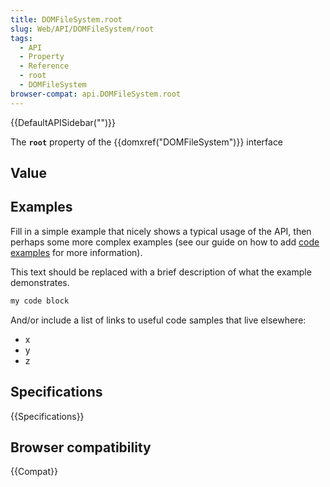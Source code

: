 ```yaml
---
title: DOMFileSystem.root
slug: Web/API/DOMFileSystem/root
tags:
  - API
  - Property
  - Reference
  - root
  - DOMFileSystem
browser-compat: api.DOMFileSystem.root
---
```

{{DefaultAPISidebar("")}}

The **`root`** property of the {{domxref("DOMFileSystem")}} interface 

## Value



## Examples

Fill in a simple example that nicely shows a typical usage of the API, then perhaps some more complex examples (see our guide on how to add [code examples](/en-US/docs/MDN/Contribute/Structures/Code_examples) for more information).

This text should be replaced with a brief description of what the example demonstrates.

```js
my code block
```

And/or include a list of links to useful code samples that live elsewhere:

*   x
*   y
*   z

## Specifications

{{Specifications}}

## Browser compatibility

{{Compat}}


